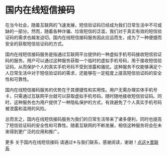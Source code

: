 # 国内在线短信接码

在当今社会，随着互联网的飞速发展，短信验证码已经成为我们日常生活中不可或缺的一部分。然而，随着各种诈骗、垃圾短信的泛滥，我们对于真实有效的短信验证码的需求也越发迫切。国内在线短信接码服务因此应运而生，成为了一种便捷而安全的获取短信验证码的方式。

国内在线短信接码服务是指通过互联网平台提供的一种虚拟手机号码接收短信验证码的服务。用户可以通过这种服务获取一个临时的虚拟手机号码，用于接收短信验证码，从而保护个人的真实手机号码不受到泄露和骚扰。这种服务不仅能够满足个人日常生活中对于短信验证码的需求，还能够在一定程度上提高短信验证码的安全性和可靠性。

国内在线短信接码服务的优势在于其便捷性和实用性。用户无需办理实体手机号卡，只需通过互联网平台就可以获取虚拟手机号码，随时随地接收短信验证码。同时，这种服务也为用户提供了一种隐私保护的方式，有效避免了个人真实手机号码被泄露和滥用的风险。

总而言之，国内在线短信接码服务为我们的日常生活带来了诸多便利，同时也提高了短信验证码的安全性和可靠性。随着互联网的不断发展，相信这种服务将会在未来得到更广泛的应用和推广。

更多 关于国内在线短信接码 请通过✈与我们联系，感谢阅读，谢谢！[点这✈里联系](https://ss.k02.cc)